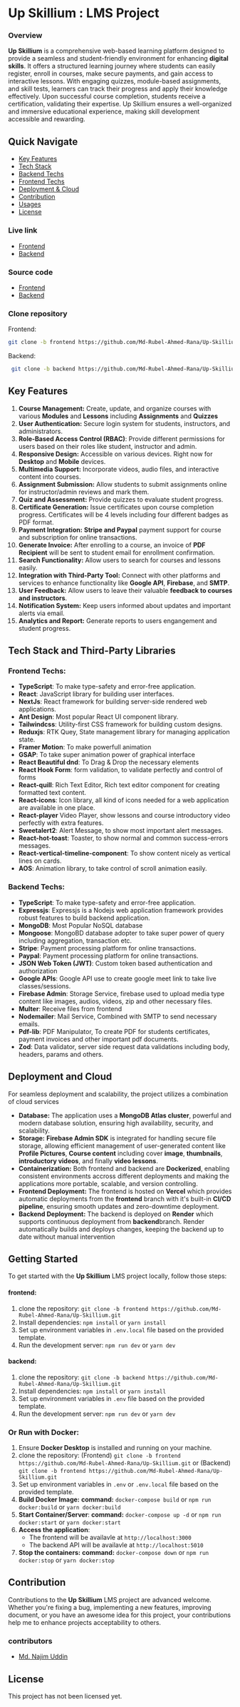 # Up Skillium : LMS Project

### Overview

**Up Skillium** is a comprehensive web-based learning platform designed to provide a seamless and student-friendly environment for enhancing **digital skills**. It offers a structured learning journey where students can easily register, enroll in courses, make secure payments, and gain access to interactive lessons. With engaging quizzes, module-based assignments, and skill tests, learners can track their progress and apply their knowledge effectively. Upon successful course completion, students receive a certification, validating their expertise. Up Skillium ensures a well-organized and immersive educational experience, making skill development accessible and rewarding. 

## Quick Navigate
- [Key Features](#key-features)
- [Tech Stack](#tech-stack-and-third-party-libraries)
- [Backend Techs](#backend-techs)
- [Frontend Techs](#frontend-techs)
- [Deployment & Cloud](#deployment-and-cloud)
- [Contribution](#contribution)
- [Usages](#getting-started)
- [License](#license)

### Live link
- [Frontend](https://upskillium.vercel.app)
- [Backend](https://api-upskillium.onrender.com)

### Source code
- [Frontend](https://github.com/Md-Rubel-Ahmed-Rana/Up-Skillium/tree/frontend)
- [Backend](https://github.com/Md-Rubel-Ahmed-Rana/Up-Skillium/tree/backend)

### Clone repository
Frontend:
```bash
git clone -b frontend https://github.com/Md-Rubel-Ahmed-Rana/Up-Skillium.git
```
Backend:
```bash
 git clone -b backend https://github.com/Md-Rubel-Ahmed-Rana/Up-Skillium.git
```

## Key Features
 1. **Course Management:** Create, update, and organize courses with various **Modules** and **Lessons** including **Assignments** and **Quizzes**
 2. **User Authentication:** Secure login system for students, instructors, and administrators.
 3. **Role-Based Access Control (RBAC)**: Provide different permissions for users based on their roles like student, instructor and admin.
 4. **Responsive Design:** Accessible on various devices. Right now for **Desktop** and **Mobile** devices.
 5. **Multimedia Support:** Incorporate videos, audio files, and interactive content into courses.
 6. **Assignment Submission:** Allow students to submit assignments online for instructor/admin reviews and mark them.
 7. **Quiz and Assessment:** Provide quizzes to evaluate student progress.
 8. **Certificate Generation:** Issue certificates upon course completion progress. Certificates will be 4 levels including four different badges as PDF format.
 9. **Payment Integration:** **Stripe and Paypal** payment support for course and subscription for online transactions.
 10. **Generate Invoice:** After enrolling to a course, an invoice of **PDF Recipient** will be sent to student email for enrollment confirmation.
 11. **Search Functionality:** Allow users to search for courses and lessons easily.
 12. **Integration with Third-Party Tool:** Connect with other platforms and services to enhance functionality like **Google API**, **Firebase**, and **SMTP**.
 13. **User Feedback:** Allow users to leave their valuable **feedback to courses and instructors**.
 14. **Notification System:** Keep users informed about updates and important alerts via email.
 15. **Analytics and Report:** Generate reports to users engangement and student progress.
 


## Tech Stack and Third-Party Libraries
### Frontend Techs:

* **TypeScript**: To make type-safety and error-free application.
* **React**: JavaScript library for building user interfaces.
* **NextJs**: React framework for building server-side rendered web applications.
* **Ant Design**: Most popular React UI component library.
* **Tailwindcss**: Utility-first CSS framework for building custom designs.
* **Reduxjs**: RTK Quey, State management library for managing application state.
* **Framer Motion**: To make powerfull animation
* **GSAP**: To take super animation power of graphical interface
* **React Beautiful dnd**: To Drag & Drop the necessary elements
* **React Hook Form**: form validation, to validate perfectly and control of forms
* **React-quill**: Rich Text Editor, Rich text editor component for creating formatted text content.
* **React-icons**: Icon library, all kind of icons needed for a web application are available in one place.
* **React-player** Video Player, show lessons and course introductory video perfectly with extra features.
* **Sweetalert2**: Alert Message, to show most important alert messages.
* **React-hot-toast**: Toaster, to show normal and common success-errors messages.
* **React-vertical-timeline-component**: To show content nicely as vertical lines on cards.
* **AOS**: Animation library, to take control of scroll animation easily.

### Backend Techs:

* **TypeScript**: To make type-safety and error-free application.
* **Expressjs**: Expressjs is a Nodejs web application framework provides robust features to build backend application. 
* **MongoDB**: Most Popular NoSQL database
* **Mongoose**: MongoBD database adopter to take super power of query including aggregation, transaction etc.
* **Stripe**: Payment processing platform for online transactions.
* **Paypal**: Payment processing platform for online transactions.
* **JSON Web Token (JWT)**: Custom token based authentication and authorization
* **Google APIs**: Google API use to create google meet link to take live classes/sessions.
* **Firebase Admin**: Storage Service, firebase used to upload media type content like images, audios, videos, zip and other necessary files.
* **Multer**: Receive files from frontend
* **Nodemailer**: Mail Service, Combined with SMTP to send necessary emails.
* **Pdf-lib**: PDF Manipulator, To create PDF for students certificates, payment invoices and other important pdf documents.
* **Zod**: Data validator, server side request data validations including body, headers, params and others.



## Deployment and Cloud

For seamless deployment and scalability, the project utilizes a combination of cloud services

- **Database:** The application uses a **MongoDB Atlas cluster**, powerful and modern database solution, ensuring high availability, security, and scalability.
- **Storage:** **Firebase Admin SDK** is integrated for handling secure file storage, allowing efficient management of user-generated content like **Profile Pictures**, **Course content** including cover **image**, **thumbnails**, **introductory videos**, and finally **video lessons**.
- **Containerization:** Both frontend and backend are **Dockerized**, enabling consistent environments accross different deployments and making the applications more portable, scalable, and version controlling.
- **Frontend Deployment:** The frontend is hosted on **Vercel** which provides automatic deployments from the **frontend** branch with it's built-in **CI/CD pipeline**, ensuring smooth updates and zero-downtime deployment.
- **Backend Deployment:** The backend is deployed on **Render** which supports continuous deployment from **backend**branch. Render automatically builds and deploys changes, keeping the backend up to date without manual intervention

## Getting Started
To get started with the **Up Skillium** LMS project locally, follow those steps:

#### frontend:
1. clone the repository: `git clone -b frontend https://github.com/Md-Rubel-Ahmed-Rana/Up-Skillium.git`
2. Install dependencies: `npm install` or `yarn install`
3. Set up environment variables in `.env.local` file based on the provided template.
4. Run the development server: `npm run dev` or `yarn dev`

#### backend:
1. clone the repository: `git clone -b backend https://github.com/Md-Rubel-Ahmed-Rana/Up-Skillium.git`
2. Install dependencies: `npm install` or `yarn install`
3. Set up environment variables in `.env` file based on the provided template.
4. Run the development server: `npm run dev` or `yarn dev`

### Or Run with Docker:
1. Ensure **Docker Desktop** is installed and running on your machine.
2. clone the repository: (Frontend) `git clone -b frontend https://github.com/Md-Rubel-Ahmed-Rana/Up-Skillium.git`
or  (Backend) `git clone -b frontend https://github.com/Md-Rubel-Ahmed-Rana/Up-Skillium.git`
3. Set up environment variables in `.env` or `.env.local` file based on the provided template.
4. **Build Docker Image:** **command:** `docker-compose build` or `npm run docker:build` or `yarn docker:build`
5. **Start Container/Server**: **command:** `docker-compose up -d` or `npm run docker:start` or `yarn docker:start`
6. **Access the application**:
   - The frontend will be availavle at `http://localhost:3000`
   - The backend API will be availavle at `http://localhost:5010`
7. **Stop the containers:** **command:**  `docker-compose down` or `npm run docker:stop` or `yarn docker:stop`

## Contribution
Contributions to the **Up Skillium** LMS project are advanced welcome. Whether you're fixing a bug, implementing a new features, improving document, or you have an awesome idea for this project, your contributions help me to enhance projects acceptability to others.

### contributors
- [Md. Najim Uddin](https://github.com/Mdnajimuddinhelal70)

## License
This project has not been licensed yet.
